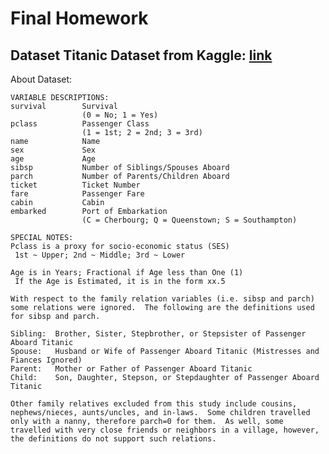 # Final Homework

## Dataset Titanic Dataset from Kaggle: [link](https://www.kaggle.com/c/titanic/data)

About Dataset:

    VARIABLE DESCRIPTIONS:
    survival        Survival
                    (0 = No; 1 = Yes)
    pclass          Passenger Class
                    (1 = 1st; 2 = 2nd; 3 = 3rd)
    name            Name
    sex             Sex
    age             Age
    sibsp           Number of Siblings/Spouses Aboard
    parch           Number of Parents/Children Aboard
    ticket          Ticket Number
    fare            Passenger Fare
    cabin           Cabin
    embarked        Port of Embarkation
                    (C = Cherbourg; Q = Queenstown; S = Southampton)

    SPECIAL NOTES:
    Pclass is a proxy for socio-economic status (SES)
     1st ~ Upper; 2nd ~ Middle; 3rd ~ Lower

    Age is in Years; Fractional if Age less than One (1)
     If the Age is Estimated, it is in the form xx.5

    With respect to the family relation variables (i.e. sibsp and parch)
    some relations were ignored.  The following are the definitions used
    for sibsp and parch.

    Sibling:  Brother, Sister, Stepbrother, or Stepsister of Passenger Aboard Titanic
    Spouse:   Husband or Wife of Passenger Aboard Titanic (Mistresses and Fiances Ignored)
    Parent:   Mother or Father of Passenger Aboard Titanic
    Child:    Son, Daughter, Stepson, or Stepdaughter of Passenger Aboard Titanic

    Other family relatives excluded from this study include cousins,
    nephews/nieces, aunts/uncles, and in-laws.  Some children travelled
    only with a nanny, therefore parch=0 for them.  As well, some
    travelled with very close friends or neighbors in a village, however,
    the definitions do not support such relations.

